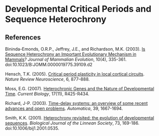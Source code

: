 # Developmental Critical Periods and Sequence Heterochrony

## References  
Bininda-Emonds, O.R.P., Jeffrey, J.E., and Richardson, M.K. (2003). [Is Sequence Heterochrony an Important Evolutionary Mechanism in Mammals](https://www.researchgate.net/publication/227146466_Is_Sequence_Heterochrony_an_Important_Evolutionary_Mechanism_in_Mammals)? _Journal of Mammalian Evolution_, 10(4), 335-361. doi:10.1023/B:JOMM.0000019775.39109.d2

Hensch, T.K. (2005). [Critical period plasticity in local cortical circuits](https://www.cell.com/current-biology/pdf/S0960-9822(07)01519-9.pdf). _Nature Review Neuroscience_, 6, 877–888.

Moss, E.G. (2007). [Heterochronic Genes and the Nature of Developmental Time](https://www.ncbi.nlm.nih.gov/pubmed/17550772). _Current Biology_, 17(11), R425-R434.

Richard, J-P. (2003). [Time-delay systems: an overview of some recent advances and open problems](https://www.sciencedirect.com/science/article/pii/S0005109803001675). _Automatica_, 39, 1667-1694.

Smith, K.K. (2001). [Heterochrony revisited: the evolution of developmental sequences](https://www.sciencedirect.com/science/article/pii/S0024406601905358). _Biological Journal of the Linnean Society_, 73, 169-186. doi:10.1006/bij1.2001.0535.

